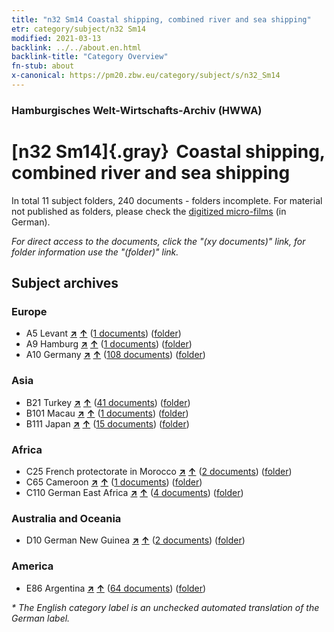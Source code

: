 ```yaml
---
title: "n32 Sm14 Coastal shipping, combined river and sea shipping"
etr: category/subject/n32 Sm14
modified: 2021-03-13
backlink: ../../about.en.html
backlink-title: "Category Overview"
fn-stub: about
x-canonical: https://pm20.zbw.eu/category/subject/s/n32_Sm14
---
```


### Hamburgisches Welt-Wirtschafts-Archiv (HWWA)
# [n32 Sm14]{.gray}&#8201; Coastal shipping, combined river and sea shipping&#160; 





In total 11 subject folders, 240 documents - folders incomplete.
For material not published as folders, please check the [digitized micro-films](/film/h1_sh.de.html) (in German).

_For direct access to the documents, click the "(xy documents)" link, for folder information use the "(folder)" link._

## Subject archives



### Europe

- A5 Levant [**&nearr;**](../../../geo/i/140898/about.en.html "Levant (all folders)") [**&uarr;**](../../../geo/about.en.html#A5 "Country category system") (<a href="https://pm20.zbw.eu/dfgview/sh/140898,145585" title="about: Levant : Coastal shipping, combined river and sea shipping" target="_blank">1 documents</a>) ([folder](../../../../folder/sh/1408xx/140898/1455xx/145585/about.en.html))
- A9 Hamburg [**&nearr;**](../../../geo/i/140905/about.en.html "Hamburg (all folders)") [**&uarr;**](../../../geo/about.en.html#A9 "Country category system") (<a href="https://pm20.zbw.eu/dfgview/sh/140905,145585" title="about: Hamburg : Coastal shipping, combined river and sea shipping" target="_blank">1 documents</a>) ([folder](../../../../folder/sh/1409xx/140905/1455xx/145585/about.en.html))
- A10 Germany [**&nearr;**](../../../geo/i/126128/about.en.html "Germany (all folders)") [**&uarr;**](../../../geo/about.en.html#A10 "Country category system") (<a href="https://pm20.zbw.eu/dfgview/sh/126128,145585" title="about: Germany : Coastal shipping, combined river and sea shipping" target="_blank">108 documents</a>) ([folder](../../../../folder/sh/1261xx/126128/1455xx/145585/about.en.html))

### Asia

- B21 Turkey [**&nearr;**](../../../geo/i/141111/about.en.html "Turkey (all folders)") [**&uarr;**](../../../geo/about.en.html#B21 "Country category system") (<a href="https://pm20.zbw.eu/dfgview/sh/141111,145585" title="about: Turkey : Coastal shipping, combined river and sea shipping" target="_blank">41 documents</a>) ([folder](../../../../folder/sh/1411xx/141111/1455xx/145585/about.en.html))
- B101 Macau [**&nearr;**](../../../geo/i/141267/about.en.html "Macau (all folders)") [**&uarr;**](../../../geo/about.en.html#B101 "Country category system") (<a href="https://pm20.zbw.eu/dfgview/sh/141267,145585" title="about: Macau : Coastal shipping, combined river and sea shipping" target="_blank">1 documents</a>) ([folder](../../../../folder/sh/1412xx/141267/1455xx/145585/about.en.html))
- B111 Japan [**&nearr;**](../../../geo/i/141272/about.en.html "Japan (all folders)") [**&uarr;**](../../../geo/about.en.html#B111 "Country category system") (<a href="https://pm20.zbw.eu/dfgview/sh/141272,145585" title="about: Japan : Coastal shipping, combined river and sea shipping" target="_blank">15 documents</a>) ([folder](../../../../folder/sh/1412xx/141272/1455xx/145585/about.en.html))

### Africa

- C25 French protectorate in Morocco [**&nearr;**](../../../geo/i/141358/about.en.html "French protectorate in Morocco (all folders)") [**&uarr;**](../../../geo/about.en.html#C25 "Country category system") (<a href="https://pm20.zbw.eu/dfgview/sh/141358,145585" title="about: French protectorate in Morocco : Coastal shipping, combined river and sea shipping" target="_blank">2 documents</a>) ([folder](../../../../folder/sh/1413xx/141358/1455xx/145585/about.en.html))
- C65 Cameroon [**&nearr;**](../../../geo/i/141410/about.en.html "Cameroon (all folders)") [**&uarr;**](../../../geo/about.en.html#C65 "Country category system") (<a href="https://pm20.zbw.eu/dfgview/sh/141410,145585" title="about: Cameroon : Coastal shipping, combined river and sea shipping" target="_blank">1 documents</a>) ([folder](../../../../folder/sh/1414xx/141410/1455xx/145585/about.en.html))
- C110 German East Africa [**&nearr;**](../../../geo/i/141471/about.en.html "German East Africa (all folders)") [**&uarr;**](../../../geo/about.en.html#C110 "Country category system") (<a href="https://pm20.zbw.eu/dfgview/sh/141471,145585" title="about: German East Africa : Coastal shipping, combined river and sea shipping" target="_blank">4 documents</a>) ([folder](../../../../folder/sh/1414xx/141471/1455xx/145585/about.en.html))

### Australia and Oceania

- D10 German New Guinea [**&nearr;**](../../../geo/i/141601/about.en.html "German New Guinea (all folders)") [**&uarr;**](../../../geo/about.en.html#D10 "Country category system") (<a href="https://pm20.zbw.eu/dfgview/sh/141601,145585" title="about: German New Guinea : Coastal shipping, combined river and sea shipping" target="_blank">2 documents</a>) ([folder](../../../../folder/sh/1416xx/141601/1455xx/145585/about.en.html))

### America

- E86 Argentina [**&nearr;**](../../../geo/i/141692/about.en.html "Argentina (all folders)") [**&uarr;**](../../../geo/about.en.html#E86 "Country category system") (<a href="https://pm20.zbw.eu/dfgview/sh/141692,145585" title="about: Argentina : Coastal shipping, combined river and sea shipping" target="_blank">64 documents</a>) ([folder](../../../../folder/sh/1416xx/141692/1455xx/145585/about.en.html))


_* The English category label is an unchecked automated translation of the German label._

